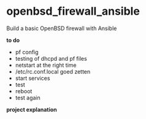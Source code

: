 # openbsd_firewall_ansible
Build a basic OpenBSD firewall with Ansible

**to do**
* pf config
* testing of dhcpd and pf files
* netstart at the right time
* /etc/rc.conf.local goed zetten
* start services
* test
* reboot
* test again

**project explanation**
